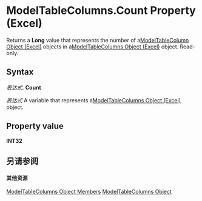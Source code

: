 
# ModelTableColumns.Count Property (Excel)

Returns a  **Long** value that represents the number of a[ModelTableColumn Object (Excel)](8deb1b62-c089-e0c3-0320-2d4596e8f6e3.md) objects in a[ModelTableColumns Object (Excel)](6f7a0fcd-7e78-8c90-a3a1-058c803b2ee0.md) object. Read-only.


## Syntax

 _表达式_. **Count**

 _表达式_ A variable that represents a[ModelTableColumns Object (Excel)](6f7a0fcd-7e78-8c90-a3a1-058c803b2ee0.md) object.


## Property value

 **INT32**


## 另请参阅


#### 其他资源


[ModelTableColumns Object Members](http://msdn.microsoft.com/library/d89a8782-e0f0-215b-cd0f-1fe9b6014c19%28Office.15%29.aspx)
[ModelTableColumns Object](6f7a0fcd-7e78-8c90-a3a1-058c803b2ee0.md)